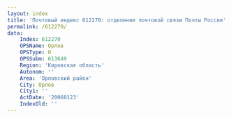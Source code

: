 ```yaml
---
layout: index
title: 'Почтовый индекс 612270: отделение почтовой связи Почты России'
permalink: /612270/
data:
    Index: 612270
    OPSName: Орлов
    OPSType: О
    OPSSubm: 613649
    Region: 'Кировская область'
    Autonom: ''
    Area: 'Орловский район'
    City: Орлов
    City1: ''
    ActDate: '20060123'
    IndexOld: ''
---
```

